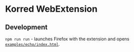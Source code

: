 # Korred WebExtension

## Development

`npm run run` - launches Firefox with the extension
and opens [`examples/echo/index.html`](../examples/echo/index.html).
